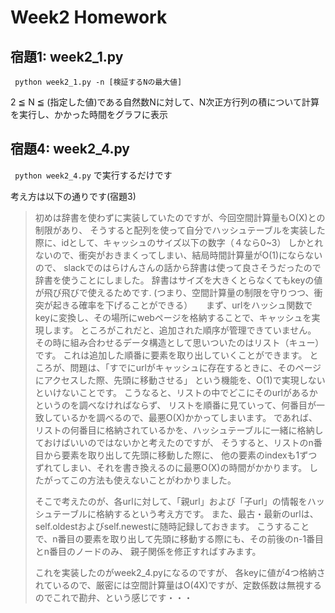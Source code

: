 # Week2 Homework

## 宿題1: week2_1.py

` python week2_1.py -n [検証するNの最大値]`

2 ≦ N ≦ (指定した値)である自然数Nに対して、N次正方行列の積について計算を実行し、かかった時間をグラフに表示

## 宿題4: week2_4.py

` python week2_4.py`
で実行するだけです

考え方は以下の通りです(宿題3)

>初めは辞書を使わずに実装していたのですが、今回空間計算量もO(X)との制限があり、
>そうすると配列を使って自分でハッシュテーブルを実装した際に、idとして、キャッシュのサイズ以下の数字（４なら0~3）
>しかとれないので、衝突がおきまくってしまい、結局時間計算量がO(1)にならないので、
>slackでのはらけんさんの話から辞書は使って良さそうだったので辞書を使うことにしました。
>辞書はサイズを大きくとらなくてもkeyの値が飛び飛びで使えるためです.
>(つまり、空間計算量の制限を守りつつ、衝突が起きる確率を下げることができる）
>　
>まず、urlをハッシュ関数でkeyに変換し、その場所にwebページを格納することで、キャッシュを実現します。
>ところがこれだと、追加された順序が管理できていません。
>その時に組み合わせるデータ構造として思いついたのはリスト（キュー）です。
>これは追加した順番に要素を取り出していくことができます。
>ところが、問題は、「すでにurlがキャッシュに存在するときに、そのページにアクセスした際、先頭に移動させる」
>という機能を、O(1)で実現しないといけないことです。
>こうなると、リストの中でどこにそのurlがあるかというのを調べなければならず、
>リストを順番に見ていって、何番目が一致しているかを調べるので、最悪O(X)かかってしまいます。
>であれば、リストの何番目に格納されているかを、ハッシュテーブルに一緒に格納しておけばいいのではないかと考えたのですが、
>そうすると、リストのn番目から要素を取り出して先頭に移動した際に、
>他の要素のindexも1ずつずれてしまい、それを書き換えるのに最悪O(X)の時間がかかります。
>したがってこの方法も使えないことがわかりました。
>
>そこで考えたのが、各urlに対して、「親url」および「子url」の情報をハッシュテーブルに格納するという考え方です。
>また、最古・最新のurlは、self.oldestおよびself.newestに随時記録しておきます。
>こうすることで、n番目の要素を取り出して先頭に移動する際にも、その前後のn-1番目とn番目のノードのみ、
>親子関係を修正すればすみます。
>
>これを実装したのがweek2_4.pyになるのですが、
>各keyに値が4つ格納されているので、厳密には空間計算量はO(4X)ですが、定数係数は無視するのでこれで勘弁、という感じです・・・
